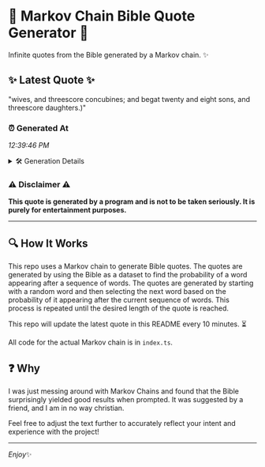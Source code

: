 # 📖 Markov Chain Bible Quote Generator 📖

Infinite quotes from the Bible generated by a Markov chain. ✨

## ✨ Latest Quote ✨
"wives, and threescore concubines; and begat twenty and eight sons, and threescore daughters.)"

### ⏰ Generated At
*12:39:46 PM*

<details>
    <summary>🛠️ Generation Details</summary>
    <p>
        <strong>🌱 Seed:</strong> wives,<br>
        <strong>🔄 Iterations:</strong> 12<br>
        <strong>📜 Context History:</strong><br>[ wives, ]: and<br>[ wives,, and ]: threescore<br>[ wives,, and, threescore ]: concubines;<br>[ wives,, and, threescore, concubines; ]: and<br>[ wives,, and, threescore, concubines;, and ]: begat<br>[ wives,, and, threescore, concubines;, and, begat ]: twenty<br>[ and, threescore, concubines;, and, begat, twenty ]: and<br>[ threescore, concubines;, and, begat, twenty, and ]: eight<br>[ concubines;, and, begat, twenty, and, eight ]: sons,<br>[ and, begat, twenty, and, eight, sons, ]: and<br>[ begat, twenty, and, eight, sons,, and ]: threescore<br>[ twenty, and, eight, sons,, and, threescore ]: daughters.)<br>
    </p>
</details>

### ⚠️ Disclaimer ⚠️
**This quote is generated by a program and is not to be taken seriously. It is purely for entertainment purposes.**

---

## 🔍 How It Works

This repo uses a Markov chain to generate Bible quotes. The quotes are generated by using the Bible as a dataset to find the probability of a word appearing after a sequence of words. The quotes are generated by starting with a random word and then selecting the next word based on the probability of it appearing after the current sequence of words. This process is repeated until the desired length of the quote is reached.

This repo will update the latest quote in this README every 10 minutes. ⏳

All code for the actual Markov chain is in `index.ts`.

## ❓ Why

I was just messing around with Markov Chains and found that the Bible surprisingly yielded good results when prompted. 
It was suggested by a friend, and I am in no way christian.

Feel free to adjust the text further to accurately reflect your intent and experience with the project!

---

*Enjoy*✨
